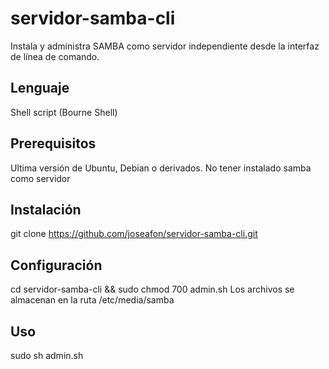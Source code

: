 # servidor-samba-cli
Instala y administra SAMBA como servidor independiente desde la interfaz de línea de comando.

## Lenguaje
Shell script (Bourne Shell)

## Prerequisitos
Ultima versión de Ubuntu, Debian o derivados.
No tener instalado samba como servidor
## Instalación
git clone https://github.com/joseafon/servidor-samba-cli.git

## Configuración
cd servidor-samba-cli && sudo chmod 700 admin.sh
Los archivos se almacenan en la ruta /etc/media/samba

## Uso
sudo sh admin.sh
